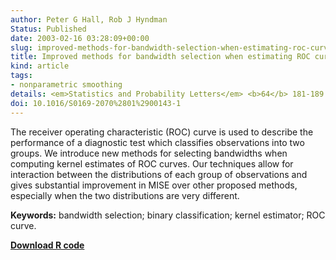 ```yaml
---
author: Peter G Hall, Rob J Hyndman
Status: Published
date: 2003-02-16 03:28:09+00:00
slug: improved-methods-for-bandwidth-selection-when-estimating-roc-curves
title: Improved methods for bandwidth selection when estimating ROC curves
kind: article
tags:
- nonparametric smoothing
details: <em>Statistics and Probability Letters</em> <b>64</b> 181-189
doi: 10.1016/S0169-2070%2801%2900143-1
---
```


The receiver operating characteristic (ROC) curve is used to describe the performance of a diagnostic test which classifies observations into two groups. We introduce new methods for selecting bandwidths when computing kernel estimates of ROC curves. Our techniques allow for interaction between the distributions of each group of observations and gives substantial improvement in MISE over other proposed methods, especially when the two distributions are very different.

**Keywords:** bandwidth selection; binary classification; kernel estimator; ROC curve.

[**Download R code**](http://robjhyndman.com/Rfiles/ROC.R)
